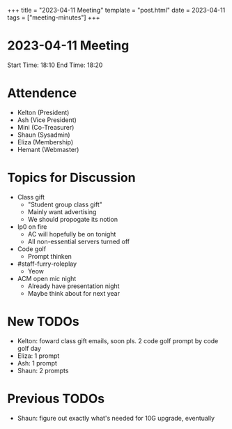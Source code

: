 +++
title = "2023-04-11 Meeting"
template = "post.html"
date = 2023-04-11
tags = ["meeting-minutes"]
+++
# 2023-04-11 Meeting

Start Time: 18:10
End Time: 18:20

# Attendence
- Kelton (President)
- Ash (Vice President)
- Mini (Co-Treasurer)
- Shaun (Sysadmin)
- Eliza (Membership)
- Hemant (Webmaster)

# Topics for Discussion

- Class gift
  - "Student group class gift"
  - Mainly want advertising
  - We should propogate its notion
- lp0 on fire
  - AC will hopefully be on tonight
  - All non-essential servers turned off
- Code golf
  - Prompt thinken
- #staff-furry-roleplay
  - Yeow
- ACM open mic night
  - Already have presentation night
  - Maybe think about for next year

# New TODOs

- Kelton: foward class gift emails, soon pls. 2 code golf prompt by code golf day
- Eliza: 1 prompt
- Ash: 1 prompt
- Shaun: 2 prompts

# Previous TODOs

- Shaun: figure out exactly what's needed for 10G upgrade, eventually

